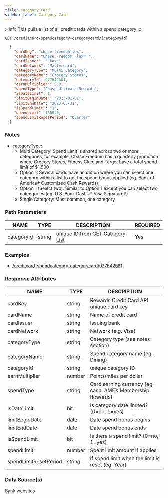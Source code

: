 ```yaml
---
title: Category Card
sidebar_label: Category Card
---
```


:::info
This pulls a list of all credit cards within a spend category
:::

```bash title="HTTP REQUEST"
GET /creditcard-spendcategory-categorycard/{categoryid}
```



```json title="RESPONSE"
  {
    "cardKey": "chase-freedomflex",
    "cardName": "Chase Freedom Flex℠ ",
    "cardIssuer": "Chase",
    "cardNetwork": "Mastercard",
    "categoryType": "Multi Category",
    "categoryName": "Grocery Stores",
    "categoryId": 977642681,
    "earnMultiplier": 5.0,
    "spendType": "Chase Ultimate Rewards",
    "isDateLimit": 1,
    "limitBeginDate": "2023-01-01",
    "limitEndDate": "2023-03-31",
    "isSpendLimit": "1",
    "spendLimit": 1500.0,
    "spendLimitResetPeriod": "Quarter"
  }
```


### Notes

- categoryType:
   - Multi Category: Spend Limit is shared across two or more categories, for example, Chase Freedom has a quarterly promotion where Grocery Stores, Fitness Club, and Target have a total spend limit of $1,500
   - Option 1: Several cards have an option where you can select one category within a list to get the spend bonus applied (eg. Bank of America® Customized Cash Rewards) 
   - Option 1 (Select two): Similar to Option 1 except you can select two cateogories (eg. U.S. Bank Cash+® Visa Signature®)
   - Single Category: Most common, one category




### Path Parameters

 | NAME        | TYPE   | DESCRIPTION                                                      | REQUIRED |
| ---------- | ------ | ---------------------------------------------------------------- | ------ |
| categoryid | string |  unique ID from [GET Category List](category-list) | Yes |



### Examples

- [/creditcard-spendcategory-categorycard/977642681](/)

### Response Attributes

| NAME        | TYPE   | DESCRIPTION                                                      |
| ---------- | ------ | ---------------------------------------------------------------- |
| cardKey | string | Rewards Credit Card API unique card key | 
| cardName | string | Name of credit card | 
| cardIssuer | string | Issuing bank | 
| cardNetwork | string | Network (e.g. Visa)| 
| categoryType | string | Category type (see notes section) |
| categoryName | string | Spend category name (eg. Dining) |
| categoryId | string | unique category ID |
| earnMultiplier | number | Points/miles per dollar |
| spendType | string | Card earning currency (eg. cash, AMEX Membership Rewards) |
| isDateLimit | bit | Is category date limited? (0=no, 1=yes)  |
| limitBeginDate | date | Date spend bonus begins |
| limitEndDate | date | Date spend bonus ends |
| isSpendLimit | bit | Is there a spend limit? (0=no, 1=yes) |
| spendLimit | number | Spent limit amount if applies |
| spendLimitResetPeriod | string | If spend limit when the limit is reset (eg. Year) |




 
### Data Source(s)

Bank websites